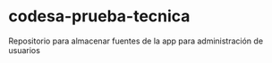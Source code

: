 # codesa-prueba-tecnica
Repositorio para almacenar fuentes de la app para administración de usuarios
